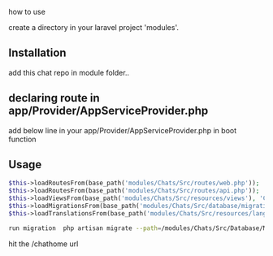 

how to use

create a directory in your laravel project 'modules'.
## Installation
add this chat repo in module folder..

## declaring route in app/Provider/AppServiceProvider.php
add below line in your app/Provider/AppServiceProvider.php in boot function
## Usage

```php
$this->loadRoutesFrom(base_path('modules/Chats/Src/routes/web.php'));
$this->loadRoutesFrom(base_path('modules/Chats/Src/routes/api.php'));
$this->loadViewsFrom(base_path('modules/Chats/Src/resources/views'), 'Chats');
$this->loadMigrationsFrom(base_path('modules/Chats/Src/database/migrations'));
$this->loadTranslationsFrom(base_path('modules/Chats/Src/resources/lang'), 'Chats');
```

```bash
run migration  php artisan migrate --path=/modules/Chats/Src/Database/Migrations
```



hit the /chathome url

